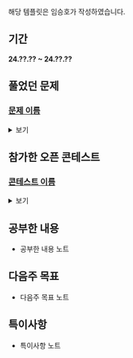 해당 템플릿은 임승호가 작성하였습니다.

## 기간
**24.??.?? ~ 24.??.??**

## 풀었던 문제

### [문제 이름]()
<details>
<summary>보기</summary> 

- 정보
    - Tier:
    - Tag:

- 타임라인
    - Problem Open:
    - Tag Open:
    - Solve:

- 풀이
    - 풀이 노트

- 회고
    - 회고 노트

</details>

## 참가한 오픈 콘테스트

### [콘테스트 이름]()
<details>
<summary>보기</summary>

| 문제 | A | B | C | D | E | F | G | H | I | J | K | L | M | N | O | P | Q | R |
|---|---|---|---|---|---|---|---|---|---|---|---|---|---|---|---|---|---|---|
|결과| - | - | - | - | - | - | - | - | - | - | - | - | - | - | - | - | - | - |
 
- ?번:
    - 풀이
 
- 회고:
    - 회고 노트

</details>

## 공부한 내용
- 공부한 내용 노트

## 다음주 목표
- 다음주 목표 노트

## 특이사항
- 특이사항 노트
